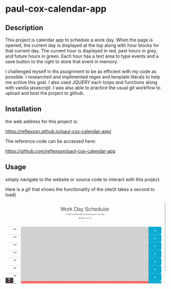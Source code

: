 # paul-cox-calendar-app

## Description

This project is calendar app to schedule a work day.  When the page is opened, the current day is displayed at the top along with hour blocks for that current day.  The current hour is displayed in red, past hours in grey, and future hours in green.  Each hour has a text area to type events and a save button to the right to store that event in memory. 

I challenged myself in ths assignment to be as efficient with my code as possible.  I researched and implimented regex and template literals to help me achive this goal.  I also used JQUERY each loops and functions along with vanilla javascript. I was also able to practice the usual git workflow to upload and host the project to github.  

## Installation

the web address for this project is:

https://reflexson.github.io/paul-cox-calendar-app/

The reference code can be accessed here:

https://github.com/reflexson/paul-cox-calendar-app

## Usage

simply navigate to the website or source code to interact with this project.

Here is a gif that shows the functionality of the site(it takes a second to load)

![alt text](./Work%20Day%20Scheduler.gif)

